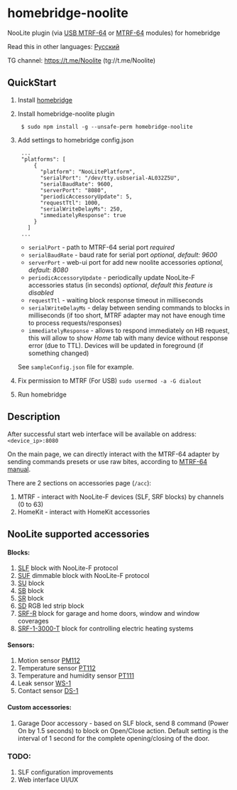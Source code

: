 # homebridge-noolite

NooLite plugin (via [USB MTRF-64](https://www.noo.com.by/mtrf-64-usb.html) or [МТRF-64](https://www.noo.com.by/mtrf-64.html) modules) for homebridge

Read this in other languages: [Русский](https://github.com/AlekseevAV/homebridge-noolite/blob/master/README.ru.md)

TG channel: https://t.me/Noolite (tg://t.me/Noolite)

## QuickStart

1. Install [homebridge](https://github.com/nfarina/homebridge)
2. Install homebridge-noolite plugin

        $ sudo npm install -g --unsafe-perm homebridge-noolite

3. Add settings to homebridge config.json

        ...
        "platforms": [
            {
              "platform": "NooLitePlatform",
              "serialPort": "/dev/tty.usbserial-AL032Z5U",
              "serialBaudRate": 9600,
              "serverPort": "8080",
              "periodicAccessoryUpdate": 5,
              "requestTtl": 1000,
              "serialWriteDelayMs": 250,
              "immediatelyResponse": true
            }
          ]
        ...

    * `serialPort` - path to MTRF-64 serial port _required_
    * `serialBaudRate` - baud rate for serial port _optional, default: 9600_
    * `serverPort` - web-ui port for add new noolite accessories _optional, default: 8080_
    * `periodicAccessoryUpdate` - periodically update NooLite-F accessories status (in seconds) _optional, default this feature is disabled_
    * `requestTtl` - waiting block response timeout in milliseconds
    * `serialWriteDelayMs` - delay between sending commands to blocks in milliseconds (if too short, MTRF adapter may not have enough time to process requests/responses)
    * `immediatelyResponse` - allows to respond immediately on HB request, this will allow to show *Home* tab with many device without response error (due to TTL). Devices will be updated in foreground (if something changed)
    
    See `sampleConfig.json` file for example.

4. Fix permission to MTRF (For USB)
`sudo usermod -a -G dialout `

5. Run homebridge

## Description

After successful start web interface will be available on address: `<device_ip>:8080`

On the main page, we can directly interact with the MTRF-64 adapter by sending commands presets or use raw bites,
according to [MTRF-64 manual](https://www.noo.com.by/assets/files/PDF/MTRF-64-USB.pdf).

There are 2 sections оn accessories page (`/acc`):

1. MTRF - interact with NooLite-F devices (SLF, SRF blocks) by channels (0 to 63)
2. HomeKit - interact with HomeKit accessories

## NooLite supported accessories

#### Blocks:
1. [SLF](https://www.noo.com.by/slf-1-300.html) block with NooLite-F protocol
2. [SUF](https://www.noo.com.by/silovoj-blok-suf-1-300.html) dimmable block with NooLite-F protocol
3. [SU](https://www.noo.com.by/su111-200.html) block
4. [SB](https://www.noo.com.by/silovoj-blok-sb111-150.html) block
5. [SR](https://www.noo.com.by/silovoj-blok-sr211-2k0.html) block
6. [SD](https://www.noo.com.by/silovoj-blok-SD111-180.html) RGB led strip block
7. [SRF-R](https://www.noo.com.by/silovoj-blok-srf-1-1000-r.html) block for garage and home doors, window and window coverages
8. [SRF-1-3000-T](https://www.noo.com.by/silovoj-blok-srf-1-3000-t.html) block for controlling electric heating systems

#### Sensors:
1. Motion sensor [PM112](https://www.noo.com.by/pm112-sensor.html)
2. Temperature sensor [PT112](https://www.noo.com.by/pt112.html)
3. Temperature and humidity sensor [PT111](https://www.noo.com.by/pt111.html)
4. Leak sensor [WS-1](https://www.noo.com.by/datchik-protechki-ws-1.html)
5. Contact sensor [DS-1](https://www.noo.com.by/datchik-otkryitiyazakryitiya-ds-1.html)

#### Custom accessories:
1. Garage Door accessory - based on SLF block, send 8 command (Power On by 1.5 seconds) to block on Open/Close action.
   Default setting is the interval of 1 second for the complete opening/closing of the door.

### TODO:
1. SLF configuration improvements
2. Web interface UI/UX
